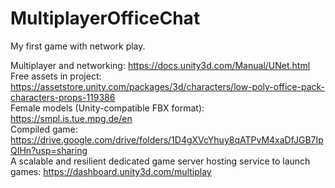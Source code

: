 # MultiplayerOfficeChat
My first game with network play.

Multiplayer and networking: https://docs.unity3d.com/Manual/UNet.html  
Free assets in project: https://assetstore.unity.com/packages/3d/characters/low-poly-office-pack-characters-props-119386  
Female models (Unity-compatible FBX format): https://smpl.is.tue.mpg.de/en  
Compiled game: https://drive.google.com/drive/folders/1D4gXVcYhuy8qATPvM4xaDfJGB7IpQIHn?usp=sharing  
A scalable and resilient dedicated game server hosting service to launch games: https://dashboard.unity3d.com/multiplay
